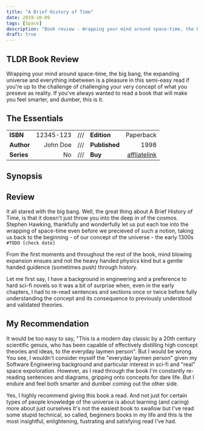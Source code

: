 ```yaml
---
title: "A Brief History of Time"
date: 2019-10-09
tags: [Space]
description: "Book review - Wrapping your mind around space-time, the big bang, the expanding universe and everything inbetween is a pleasure in this semi-easy read if you're up to the challenge of challenging your very concept of what you preseve as reality."
draft: true
---
```




<!-- A Hook -->
## TLDR Book Review

Wrapping your mind around space-time, the big bang, the expanding universe and everything inbetween is a pleasure in this semi-easy read if you're up to the challenge of challenging your very concept of what you preseve as reality. If you've always wanted to read a book that will make you feel smarter, and dumber, this is it.

<!-- Essential Book Information -->
## The Essentials

| | | | | |
| :--- | ---:| :---: | :--- | ---: |
| **ISBN** | 12345-123 | /// | **Edition** | Paperback |
| **Author** | John Doe | /// | **Published** | 1998 |
| **Series** | No | /// | **Buy** | [affliatelink](www.example.com) |

<!-- Basic Plot Summary -->
## Synopsis


<!-- Your Praise and Critique -->
## Review

It all stared with the big bang. Well, the great thing about A Brief History of Time, is that it doesn't just throw you into the deep in of the cosmos. Stephen Hawking, thankfully and wonderfully let us put each toe into the wrapping of space-time even before we precieved of such a notion, taking us back to the beginning - of our concept of the universe - the early 1300s `#TODO [check date]`

From the first moments and throughout the rest of the book, mind blowing expansion ensues and not the heavy handed physics kind but a gentle handed guidence (sometimes push) through history.

Let me first say, I have a background in engineering and a preference to hard sci-fi novels so it was a bit of surprise when, even in the early chapters, I had to re-read sentences and sections once or twice before fully understanding the concept and its consequence to previously understood and validated theories.

<!-- Your Recommendation -->
## My Recommendation

It would be too easy to say, "This is a modern day classic by a 20th century scientific genuis, who has been capable of effectively distilling high concept theories and ideas, to the everyday laymen person". But I would be wrong. You see, I wouldn't consider myself the "everyday laymen person" given my Software Engineering background and particular interest in sci-fi and "real" space expoloration. However, as I read through the book I'm constantly re-reading sentences and diagrams, gripping onto concepts for dare life. But I endure and feel both smarter and dumber coming out the other side.

Yes, I highly recommend giving this book a read. And not just for certain types of people
knowledge of the universe is about learning (and caring) more about just ourselves
It's not the easiest book to swallow but I've read some stupid technical, so called, beginners books in my life and this is the most insightful, enlightening, fustrating and satisfying read I've had.

<!-- Your Rating -->


